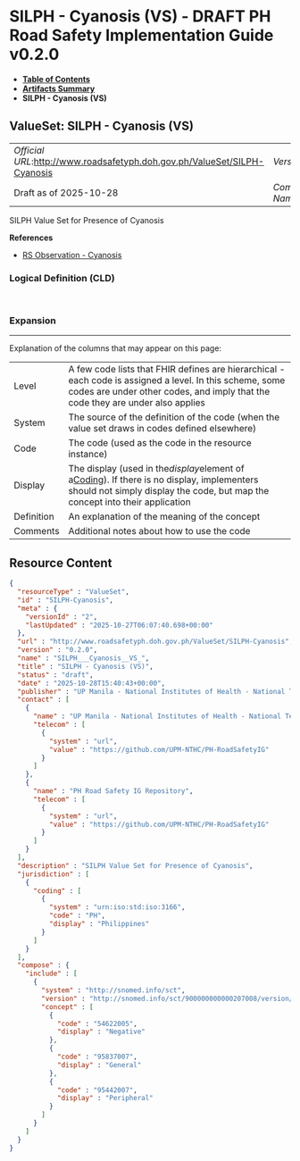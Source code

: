 # SILPH - Cyanosis (VS) - DRAFT PH Road Safety Implementation Guide v0.2.0

* [**Table of Contents**](toc.md)
* [**Artifacts Summary**](artifacts.md)
* **SILPH - Cyanosis (VS)**

## ValueSet: SILPH - Cyanosis (VS) 

| | |
| :--- | :--- |
| *Official URL*:http://www.roadsafetyph.doh.gov.ph/ValueSet/SILPH-Cyanosis | *Version*:0.2.0 |
| Draft as of 2025-10-28 | *Computable Name*:SILPH___Cyanosis__VS_ |

 
SILPH Value Set for Presence of Cyanosis 

 **References** 

* [RS Observation - Cyanosis](StructureDefinition-rs-observation-cyanosis.md)

### Logical Definition (CLD)

 

### Expansion

-------

 Explanation of the columns that may appear on this page: 

| | |
| :--- | :--- |
| Level | A few code lists that FHIR defines are hierarchical - each code is assigned a level. In this scheme, some codes are under other codes, and imply that the code they are under also applies |
| System | The source of the definition of the code (when the value set draws in codes defined elsewhere) |
| Code | The code (used as the code in the resource instance) |
| Display | The display (used in the*display*element of a[Coding](http://hl7.org/fhir/R4/datatypes.html#Coding)). If there is no display, implementers should not simply display the code, but map the concept into their application |
| Definition | An explanation of the meaning of the concept |
| Comments | Additional notes about how to use the code |



## Resource Content

```json
{
  "resourceType" : "ValueSet",
  "id" : "SILPH-Cyanosis",
  "meta" : {
    "versionId" : "2",
    "lastUpdated" : "2025-10-27T06:07:40.698+00:00"
  },
  "url" : "http://www.roadsafetyph.doh.gov.ph/ValueSet/SILPH-Cyanosis",
  "version" : "0.2.0",
  "name" : "SILPH___Cyanosis__VS_",
  "title" : "SILPH - Cyanosis (VS)",
  "status" : "draft",
  "date" : "2025-10-28T15:40:43+00:00",
  "publisher" : "UP Manila - National Institutes of Health - National Telehealth Center",
  "contact" : [
    {
      "name" : "UP Manila - National Institutes of Health - National Telehealth Center",
      "telecom" : [
        {
          "system" : "url",
          "value" : "https://github.com/UPM-NTHC/PH-RoadSafetyIG"
        }
      ]
    },
    {
      "name" : "PH Road Safety IG Repository",
      "telecom" : [
        {
          "system" : "url",
          "value" : "https://github.com/UPM-NTHC/PH-RoadSafetyIG"
        }
      ]
    }
  ],
  "description" : "SILPH Value Set for Presence of Cyanosis",
  "jurisdiction" : [
    {
      "coding" : [
        {
          "system" : "urn:iso:std:iso:3166",
          "code" : "PH",
          "display" : "Philippines"
        }
      ]
    }
  ],
  "compose" : {
    "include" : [
      {
        "system" : "http://snomed.info/sct",
        "version" : "http://snomed.info/sct/900000000000207008/version/20241001",
        "concept" : [
          {
            "code" : "54622005",
            "display" : "Negative"
          },
          {
            "code" : "95837007",
            "display" : "General"
          },
          {
            "code" : "95442007",
            "display" : "Peripheral"
          }
        ]
      }
    ]
  }
}

```
